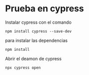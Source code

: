 # Prueba en cypress

Instalar cypress con el comando
```
npm install cypress --save-dev
```

para instalar las dependencias
```
npm install
```

Abrir el deamon de cypress
```
npx cypress open
```